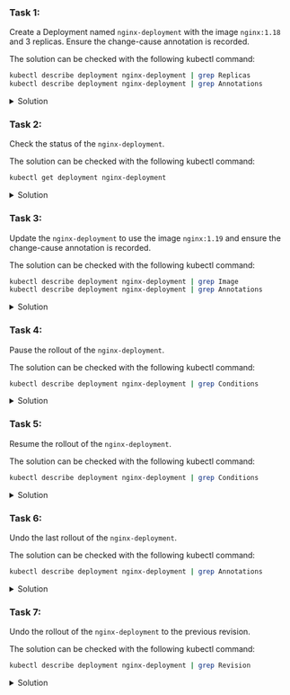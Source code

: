 ### Task 1:

Create a Deployment named `nginx-deployment` with the image `nginx:1.18` and 3 replicas. Ensure the change-cause annotation is recorded.

The solution can be checked with the following kubectl command:
```bash
kubectl describe deployment nginx-deployment | grep Replicas
kubectl describe deployment nginx-deployment | grep Annotations
```

<details>
<summary>Solution</summary>

```bash
cat <<EOF | kubectl apply -f -
apiVersion: apps/v1
kind: Deployment
metadata:
  name: nginx-deployment
  annotations:
    kubernetes.io/change-cause: "Initial deployment"
spec:
  replicas: 3
  selector:
    matchLabels:
      app: nginx
  template:
    metadata:
      labels:
        app: nginx
    spec:
      containers:
      - name: nginx
        image: nginx:1.18
EOF
```
</details>

### Task 2:

Check the status of the `nginx-deployment`.

The solution can be checked with the following kubectl command:
```bash
kubectl get deployment nginx-deployment
```

<details>
<summary>Solution</summary>

```bash
kubectl rollout status deployment nginx-deployment
```
</details>

### Task 3:

Update the `nginx-deployment` to use the image `nginx:1.19` and ensure the change-cause annotation is recorded.

The solution can be checked with the following kubectl command:
```bash
kubectl describe deployment nginx-deployment | grep Image
kubectl describe deployment nginx-deployment | grep Annotations
```

<details>
<summary>Solution</summary>

```bash
kubectl set image deployment/nginx-deployment nginx=nginx:1.19 --record
kubectl annotate deployment nginx-deployment kubernetes.io/change-cause="Updated image to nginx:1.19"
```
</details>

### Task 4:

Pause the rollout of the `nginx-deployment`.

The solution can be checked with the following kubectl command:
```bash
kubectl describe deployment nginx-deployment | grep Conditions
```

<details>
<summary>Solution</summary>

```bash
kubectl rollout pause deployment nginx-deployment
```
</details>

### Task 5:

Resume the rollout of the `nginx-deployment`.

The solution can be checked with the following kubectl command:
```bash
kubectl describe deployment nginx-deployment | grep Conditions
```

<details>
<summary>Solution</summary>

```bash
kubectl rollout resume deployment nginx-deployment
```
</details>

### Task 6:

Undo the last rollout of the `nginx-deployment`.

The solution can be checked with the following kubectl command:
```bash
kubectl describe deployment nginx-deployment | grep Annotations
```

<details>
<summary>Solution</summary>

```bash
kubectl rollout undo deployment nginx-deployment
```
</details>

### Task 7:

Undo the rollout of the `nginx-deployment` to the previous revision.

The solution can be checked with the following kubectl command:
```bash
kubectl describe deployment nginx-deployment | grep Revision
```

<details>
<summary>Solution</summary>

```bash
kubectl rollout undo deployment nginx-deployment --to-revision=1
```
</details>
